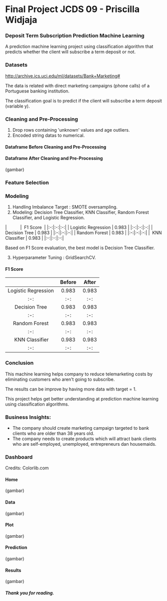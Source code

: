 # Final Project JCDS 09 - Priscilla Widjaja

### Deposit Term Subscription Prediction Machine Learning




A prediction machine learning project using classification algorithm that predicts whether the client will subscribe a term deposit or not.

### Datasets

http://archive.ics.uci.edu/ml/datasets/Bank+Marketing#

The data is related with direct marketing campaigns (phone calls) of a Portuguese banking institution.

The classification goal is to predict if the client will subscribe a term deposit (variable y).


### Cleaning and Pre-Processing

1. Drop rows containing 'unknown' values and age outliers.
2. Encoded string datas to numerical.

#### Dataframe Before Cleaning and Pre-Processing

#### Dataframe After Cleaning and Pre-Processing

(gambar)

### Feature Selection


### Modeling
1. Handling Imbalance Target : SMOTE oversampling.
2. Modeling: Decision Tree Classifier, KNN Classifier, Random Forest Classifier, and Logistic Regression.

|           |  F1 Score  |
|:-:|:-:|:-:|
| Logistic Regression | 0.983 |
|:-:|:-:|:-:|
| Decision Tree | 0.983 |
|:-:|:-:|:-:|
| Random Forest | 0.983 |
|:-:|:-:|:-:|
|  KNN Classifier | 0.983 |
|:-:|:-:|:-:|


Based on F1 Score evaluation, the best model is Decision Tree Classifier.

3. Hyperparameter Tuning : GridSearchCV.

#### F1 Score

|           |  Before  | After |
|:-:|:-:|:-:|
| Logistic Regression | 0.983 | 0.983 |
|:-:|:-:|:-:|
| Decision Tree | 0.983 | 0.983 |
|:-:|:-:|:-:|
| Random Forest | 0.983 | 0.983 |
|:-:|:-:|:-:|
|  KNN Classifier | 0.983 | 0.983 |
|:-:|:-:|:-:|

### Conclusion
This machine learning helps company to reduce telemarketing costs by eliminating customers who aren't going to subscribe.

The results can be improve by having more data with target = 1.

This project helps get better understanding at prediction machine learning using classification algorithms.


### Business Insights:

- The company should create marketing campaign targeted to bank clients who are older than 38 years old.
- The company needs to create products which will attract bank clients who are self-employed, unemployed, entrepreneurs dan housemaids.

### Dashboard
Credits: Colorlib.com

#### Home

(gambar)

#### Data

(gambar)

#### Plot

(gambar)

#### Prediction

(gambar)

#### Results

(gambar)

##### Thank you for reading.
